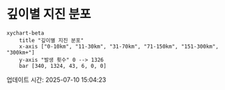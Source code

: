 # 깊이별 지진 분포

```mermaid
xychart-beta
    title "깊이별 지진 분포"
    x-axis ["0-10km", "11-30km", "31-70km", "71-150km", "151-300km", "300km+"]
    y-axis "발생 횟수" 0 --> 1326
    bar [340, 1324, 43, 6, 0, 0]
```

업데이트 시간: 2025-07-10 15:04:23
